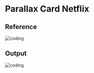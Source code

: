 # Parallax Card Netflix


## Reference

<img  alt="coding" src="https://github.com/akhil-ge0rge/parallax-card-netflix/blob/main/assets/2.gif">

## Output

<img alt="coding" src="https://github.com/akhil-ge0rge/parallax-card-netflix/blob/main/assets/1.gif">


